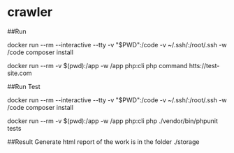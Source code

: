 # crawler


##Run

docker run --rm --interactive --tty -v "$PWD":/code -v ~/.ssh/:/root/.ssh -w /code composer install

docker run --rm -v $(pwd):/app -w /app php:cli php command htts://test-site.com


##Run Test

docker run --rm --interactive --tty -v "$PWD":/code -v ~/.ssh/:/root/.ssh -w /code composer install 

docker run --rm -v $(pwd):/app -w /app php:cli php ./vendor/bin/phpunit tests

##Result
Generate html report of the work is in the folder ./storage